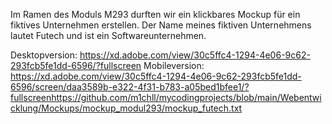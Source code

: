 Im Ramen des Moduls M293 durften wir ein klickbares Mockup für ein fiktives Unternehmen erstellen.
Der Name meines fiktiven Unternehmens lautet Futech und ist ein Softwareunternehmen.

Desktopversion: https://xd.adobe.com/view/30c5ffc4-1294-4e06-9c62-293fcb5fe1dd-6596/?fullscreen
Mobileversion: https://xd.adobe.com/view/30c5ffc4-1294-4e06-9c62-293fcb5fe1dd-6596/screen/daa3589b-e322-4f31-b783-a05bed1bfee1/?fullscreenhttps://github.com/m1chll/mycodingprojects/blob/main/Webentwicklung/Mockups/mockup_modul293/mockup_futech.txt

